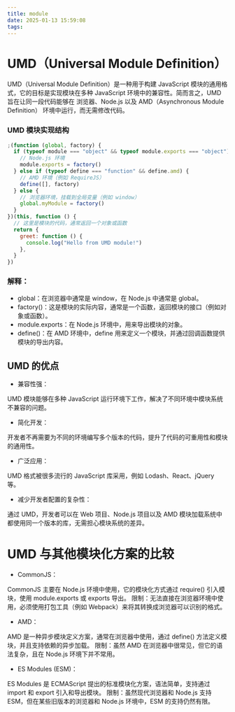 ```yaml
---
title: module
date: 2025-01-13 15:59:08
tags:
---
```


# UMD（Universal Module Definition）

UMD（Universal Module Definition）是一种用于构建 JavaScript 模块的通用格式，它的目标是实现模块在多种 JavaScript 环境中的兼容性。简而言之，UMD 旨在让同一段代码能够在 浏览器、Node.js 以及 AMD（Asynchronous Module Definition） 环境中运行，而无需修改代码。

### UMD 模块实现结构

```js
;(function (global, factory) {
  if (typeof module === "object" && typeof module.exports === "object") {
    // Node.js 环境
    module.exports = factory()
  } else if (typeof define === "function" && define.amd) {
    // AMD 环境（例如 RequireJS）
    define([], factory)
  } else {
    // 浏览器环境，挂载到全局变量（例如 window）
    global.myModule = factory()
  }
})(this, function () {
  // 这里是模块的代码，通常返回一个对象或函数
  return {
    greet: function () {
      console.log("Hello from UMD module!")
    },
  }
})
```

### 解释：

- global：在浏览器中通常是 window，在 Node.js 中通常是 global。
- factory()：这是模块的实际内容，通常是一个函数，返回模块的接口（例如对象或函数）。
- module.exports：在 Node.js 环境中，用来导出模块的对象。
- define()：在 AMD 环境中，define 用来定义一个模块，并通过回调函数提供模块的导出内容。

## UMD 的优点

- 兼容性强：

UMD 模块能够在多种 JavaScript 运行环境下工作，解决了不同环境中模块系统不兼容的问题。

- 简化开发：

开发者不再需要为不同的环境编写多个版本的代码，提升了代码的可重用性和模块的通用性。

- 广泛应用：

UMD 格式被很多流行的 JavaScript 库采用，例如 Lodash、React、jQuery 等。

- 减少开发者配置的复杂性：

通过 UMD，开发者可以在 Web 项目、Node.js 项目以及 AMD 模块加载系统中都使用同一个版本的库，无需担心模块系统的差异。

# UMD 与其他模块化方案的比较

- CommonJS：

CommonJS 主要在 Node.js 环境中使用，它的模块化方式通过 require() 引入模块，使用 module.exports 或 exports 导出。
限制：无法直接在浏览器环境中使用，必须使用打包工具（例如 Webpack）来将其转换成浏览器可以识别的格式。

- AMD：

AMD 是一种异步模块定义方案，通常在浏览器中使用，通过 define() 方法定义模块，并且支持依赖的异步加载。
限制：虽然 AMD 在浏览器中很常见，但它的语法复杂，且在 Node.js 环境下并不常用。

- ES Modules (ESM)：

ES Modules 是 ECMAScript 提出的标准模块化方案，语法简单，支持通过 import 和 export 引入和导出模块。
限制：虽然现代浏览器和 Node.js 支持 ESM，但在某些旧版本的浏览器和 Node.js 环境中，ESM 的支持仍然有限。
